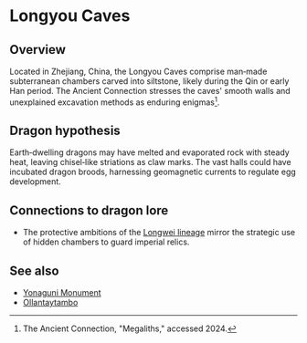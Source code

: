 # Longyou Caves

## Overview
Located in Zhejiang, China, the Longyou Caves comprise man‑made subterranean chambers carved into siltstone, likely during the Qin or early Han period. The Ancient Connection stresses the caves' smooth walls and unexplained excavation methods as enduring enigmas[^1].

## Dragon hypothesis
Earth‑dwelling dragons may have melted and evaporated rock with steady heat, leaving chisel‑like striations as claw marks. The vast halls could have incubated dragon broods, harnessing geomagnetic currents to regulate egg development.

## Connections to dragon lore
- The protective ambitions of the [Longwei lineage](../../China/Lineages/Longwei/README.md) mirror the strategic use of hidden chambers to guard imperial relics.

## See also
- [Yonaguni Monument](yonaguni.md)
- [Ollantaytambo](../Americas/ollantaytambo.md)

[^1]: The Ancient Connection, "Megaliths," accessed 2024.
